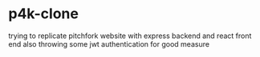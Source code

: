 # p4k-clone

trying to replicate pitchfork website with express backend and react front end
also throwing some jwt authentication for good measure
